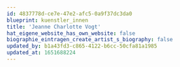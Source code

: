 ```yaml
---
id: 4837778d-ce7e-47e2-afc5-0a9f37dc3da0
blueprint: kuenstler_innen
title: 'Jeanne Charlotte Vogt'
hat_eigene_website_has_own_website: false
biographie_eintragen_create_artist_s_biography: false
updated_by: b1a43fd3-c865-4122-b6cc-50cfa81a1985
updated_at: 1651688224
---
```

